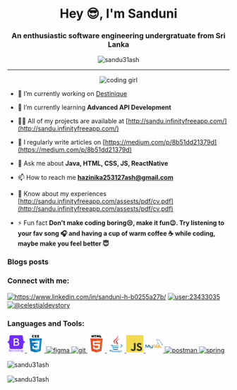 <h1 align="center">Hey 😎, I'm Sanduni</h1>
<h3 align="center">An enthusiastic software engineering undergratuate from Sri Lanka</h3>

<p align="center"> <img src="https://komarev.com/ghpvc![30a03741515fe8103384dc219cf51cef](https://github.com/user-attachments/assets/127ca9b9-5b82-4ad4-a559-cf9386d3b91f)
/?username=sandu31ash&label=Profile%20views&color=0e75b6&style=flat" alt="sandu31ash" /> </p>

---

<p align="center">
  <img src="https://github.com/user-attachments/assets/41c8a5df-6d3f-4cbb-a059-0440fb8ebb0b" alt="coding girl" width=500 height=500>
</p>

- 🔭 I’m currently working on [Destinique](https://github.com/Sandu31ash/my-portfolio)

- 🌱 I’m currently learning **Advanced API Development**

- 👨‍💻 All of my projects are available at [http://sandu.infinityfreeapp.com/](http://sandu.infinityfreeapp.com/)

- 📝 I regularly write articles on [https://medium.com/p/8b51dd21379d](https://medium.com/p/8b51dd21379d)

- 💬 Ask me about **Java, HTML, CSS, JS, ReactNative**

- 📫 How to reach me **hazinika253127ash@gmail.com**

- 📄 Know about my experiences [http://sandu.infinityfreeapp.com/assests/pdf/cv.pdf](http://sandu.infinityfreeapp.com/assests/pdf/cv.pdf)

- ⚡ Fun fact **Don't make coding boring😒, make it fun😉. Try listening to your fav song 🎧 and having a cup of warm coffee ☕ while coding, maybe make you feel better 😇**

### Blogs posts
<!-- BLOG-POST-LIST:START -->
<!-- BLOG-POST-LIST:END -->

<h3 align="left">Connect with me:</h3>
<p align="left">
<a href="https://linkedin.com/in/https://www.linkedin.com/in/sanduni-h-b0255a27b/" target="blank"><img align="center" src="https://raw.githubusercontent.com/rahuldkjain/github-profile-readme-generator/master/src/images/icons/Social/linked-in-alt.svg" alt="https://www.linkedin.com/in/sanduni-h-b0255a27b/" height="30" width="40" /></a>
<a href="https://stackoverflow.com/users/user:23433035" target="blank"><img align="center" src="https://raw.githubusercontent.com/rahuldkjain/github-profile-readme-generator/master/src/images/icons/Social/stack-overflow.svg" alt="user:23433035" height="30" width="40" /></a>
<a href="https://medium.com/@celestialdevstory" target="blank"><img align="center" src="https://raw.githubusercontent.com/rahuldkjain/github-profile-readme-generator/master/src/images/icons/Social/medium.svg" alt="@celestialdevstory" height="30" width="40" /></a>
</p>

<h3 align="left">Languages and Tools:</h3>
<p align="left"> <a href="https://getbootstrap.com" target="_blank" rel="noreferrer"> <img src="https://raw.githubusercontent.com/devicons/devicon/master/icons/bootstrap/bootstrap-plain-wordmark.svg" alt="bootstrap" width="40" height="40"/> </a> <a href="https://www.w3schools.com/css/" target="_blank" rel="noreferrer"> <img src="https://raw.githubusercontent.com/devicons/devicon/master/icons/css3/css3-original-wordmark.svg" alt="css3" width="40" height="40"/> </a> <a href="https://www.figma.com/" target="_blank" rel="noreferrer"> <img src="https://www.vectorlogo.zone/logos/figma/figma-icon.svg" alt="figma" width="40" height="40"/> </a> <a href="https://git-scm.com/" target="_blank" rel="noreferrer"> <img src="https://www.vectorlogo.zone/logos/git-scm/git-scm-icon.svg" alt="git" width="40" height="40"/> </a> <a href="https://www.w3.org/html/" target="_blank" rel="noreferrer"> <img src="https://raw.githubusercontent.com/devicons/devicon/master/icons/html5/html5-original-wordmark.svg" alt="html5" width="40" height="40"/> </a> <a href="https://www.java.com" target="_blank" rel="noreferrer"> <img src="https://raw.githubusercontent.com/devicons/devicon/master/icons/java/java-original.svg" alt="java" width="40" height="40"/> </a> <a href="https://developer.mozilla.org/en-US/docs/Web/JavaScript" target="_blank" rel="noreferrer"> <img src="https://raw.githubusercontent.com/devicons/devicon/master/icons/javascript/javascript-original.svg" alt="javascript" width="40" height="40"/> </a> <a href="https://www.mysql.com/" target="_blank" rel="noreferrer"> <img src="https://raw.githubusercontent.com/devicons/devicon/master/icons/mysql/mysql-original-wordmark.svg" alt="mysql" width="40" height="40"/> </a> <a href="https://postman.com" target="_blank" rel="noreferrer"> <img src="https://www.vectorlogo.zone/logos/getpostman/getpostman-icon.svg" alt="postman" width="40" height="40"/> </a> <a href="https://spring.io/" target="_blank" rel="noreferrer"> <img src="https://www.vectorlogo.zone/logos/springio/springio-icon.svg" alt="spring" width="40" height="40"/> </a> </p>

<p><img align="center" src="https://github-readme-stats.vercel.app/api/top-langs?username=sandu31ash&show_icons=true&locale=en&layout=compact" alt="sandu31ash" /></p>

<p><img align="center" src="https://github-readme-streak-stats.herokuapp.com/?user=sandu31ash&" alt="sandu31ash" /></p>
